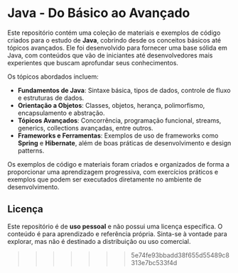 # Java - Do Básico ao Avançado

Este repositório contém uma coleção de materiais e exemplos de código criados para o estudo de **Java**, cobrindo desde os conceitos básicos até tópicos avançados. Ele foi desenvolvido para fornecer uma base sólida em Java, com conteúdos que vão de iniciantes até desenvolvedores mais experientes que buscam aprofundar seus conhecimentos.

Os tópicos abordados incluem:

- **Fundamentos de Java**: Sintaxe básica, tipos de dados, controle de fluxo e estruturas de dados.
- **Orientação a Objetos**: Classes, objetos, herança, polimorfismo, encapsulamento e abstração.
- **Tópicos Avançados**: Concorrência, programação funcional, streams, generics, collections avançadas, entre outros.
- **Frameworks e Ferramentas**: Exemplos de uso de frameworks como **Spring** e **Hibernate**, além de boas práticas de desenvolvimento e design patterns.

Os exemplos de código e materiais foram criados e organizados de forma a proporcionar uma aprendizagem progressiva, com exercícios práticos e exemplos que podem ser executados diretamente no ambiente de desenvolvimento.

## Licença

Este repositório é de **uso pessoal** e não possui uma licença específica. O conteúdo é para aprendizado e referência própria. Sinta-se à vontade para explorar, mas não é destinado a distribuição ou uso comercial.
>>>>>>> 5e74fe93bbadd38f655d55489c8313e7bc533f4d
